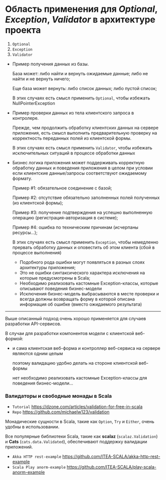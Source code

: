 # Область применения для *Optional*, *Exception*, *Validator* в архитектуре проекта

1. `Optional`
2. `Exception`
3. `Validator`

* Пример получения данных из базы.

  База может: либо найти и вернуть ожидаемые данные; либо не найти и не вернуть ничего;

  Еще база может вернуть: либо список данных; либо пустой список;

  В этих случаях есть смысл применить `Optional`, чтобы избежать NullPointerException

* Пример проверки данных из тела клиентского запроса в контролере.

  Прежде, чем продолжить обработку клиентских данных на сервере приложения, есть смысл выполнить предварительную проверку на корректность переданных полей из клиентской формы.

  В этих случаях есть смысл применить `Validator`, чтобы избежать исключительных ситуаций в процессе обработки данных

* Бизнес логика приложения может поддерживать корректную обработку данных и поведения приложения в целом при условии если клиентские данные/запросы соответствуют ожидаемому формату.

  Пример #1: обязательное соединение с базой;

  Пример #2: отсутствие обязательно заполненных полей полученных (из клиентской формы);

  Пример #3: получение подтверждения на успешно выполненную операцию (регистрация-авторизация в системе);

  Пример #4: ошибка по техническим причинам (исчерпаны ресурсы...);

  В этих случаях есть смысл применить `Exception`, чтобы немедленно прервать обработку данных и оповестить об этом клиента (сбой в процессе выполнения)

  - Подобного рода ошибки могут появляться в разных слоях архитектуры приложения;
  - Это не ошибки синтаксического характера исключения на которые предусмотрены в Scala;
  - Необходимо реализовать кастомные Exception-классы, которые описывают поведения бизнес-модели
  - Исключения бизнес-модель выбрасываются в месте проверки и всегда должны возвращать форму в которой описана информация об ошибке (вместо ожидаемого результата)


---

Выше описанный подход очень хорошо применяется для случаев разработки API-сервисов.

В случаи для разработки компонентов модели с клиентской веб-формой:
- и сама клиентская веб-форма и контроллер веб-сервиса на сервере являются одним целым

  поэтому валидацию удобно делать на стороне клиентской веб-формы

  нет необходимо реализовать кастомные Exception-классы для поведения бизнес-модели...


### Валидаторы и свободные монады в Scala

* `Tutorial` https://dzone.com/articles/validation-for-free-in-scala
* `Repo` https://github.com/michaelw123/validation

Монадические сущности в Scala, такие как `Option`, `Try` и `Either`, очень удобны в использовании.

Все популярные библиотеки Scala, такие как **scalaz** (`scalaz.Validation`) и **Cats** (`cats.data.Validated`), обеспечивают поддержку валидации приложений.


* `Akka HTTP rest-example` https://github.com/ITEA-SCALA/akka-http-rest-example
* `Scala Play anorm-example` https://github.com/ITEA-SCALA/play-scala-anorm-example
